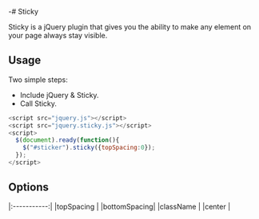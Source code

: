 -# Sticky

Sticky is a jQuery plugin that gives you the ability to make any element on your page always stay visible.

## Usage

Two simple steps:

- Include jQuery & Sticky.
- Call Sticky.

```javascript
<script src="jquery.js"></script>
<script src="jquery.sticky.js"></script>
<script>
  $(document).ready(function(){
    $("#sticker").sticky({topSpacing:0});
  });
</script>
```

## Options

|:-----------:|
|topSpacing   |
|bottomSpacing|
|className    |
|center       |